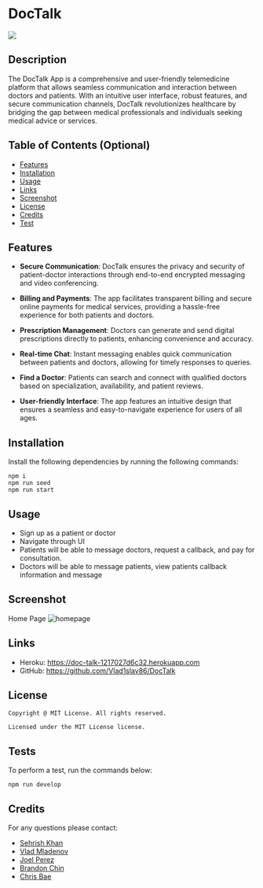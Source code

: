 # DocTalk

![](https://img.shields.io/badge/license-MIT%20License-blue.svg)

## Description
  
The DocTalk App is a comprehensive and user-friendly telemedicine platform that allows seamless communication and interaction between doctors and patients. With an intuitive user interface, robust features, and secure communication channels, DocTalk revolutionizes healthcare by bridging the gap between medical professionals and individuals seeking medical advice or services.
  
## Table of Contents (Optional)

- [Features](#features)  
- [Installation](#installation)
- [Usage](#usage)
- [Links](#links)
- [Screenshot](#screenshot)
- [License](#license)
- [Credits](#credits)
- [Test](#tests)


## Features

- **Secure Communication**: DocTalk ensures the privacy and security of patient-doctor interactions through end-to-end encrypted messaging and video conferencing.

- **Billing and Payments**: The app facilitates transparent billing and secure online payments for medical services, providing a hassle-free experience for both patients and doctors.

- **Prescription Management**: Doctors can generate and send digital prescriptions directly to patients, enhancing convenience and accuracy.

- **Real-time Chat**: Instant messaging enables quick communication between patients and doctors, allowing for timely responses to queries.

- **Find a Doctor**: Patients can search and connect with qualified doctors based on specialization, availability, and patient reviews.

- **User-friendly Interface**: The app features an intuitive design that ensures a seamless and easy-to-navigate experience for users of all ages.

  
## Installation
  
Install the following dependencies by running the following commands:

```
npm i
npm run seed
npm run start
```

## Usage

- Sign up as a patient or doctor
- Navigate through UI 
- Patients will be able to message doctors, request a callback, and pay for consultation.
- Doctors will be able to message patients, view patients callback information and message


## Screenshot

Home Page
![homepage](client/public/images/DocTalk.png)

## Links
- Heroku: https://doc-talk-1217027d6c32.herokuapp.com
- GitHub: https://github.com/Vlad1slav86/DocTalk

## License
       
    Copyright @ MIT License. All rights reserved.

    Licensed under the MIT License license.


## Tests

To perform a test, run the commands below:

```
npm run develop
```
## Credits

For any questions please contact:
  
- [Sehrish Khan](https://github.com/sehrishkhan336)
- [Vlad Mladenov](https://github.com/Vlad1slav86)
- [Joel Perez](https://github.com/JoelP-11)
- [Brandon Chin](https://github.com/EspadaSworn)
- [Chris Bae](https://github.com/cbae122)
  
